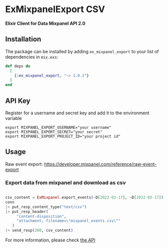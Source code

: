 # ExMixpanelExport CSV

**Elixir Client for Data Mixpanel API 2.0**

## Installation

The package can be installed by adding `ex_mixpanel_export` to your list of dependencies in `mix.exs`:

```elixir
def deps do
  [
    {:ex_mixpanel_export, "~> 1.0.1"}
  ]
end
```

## API Key

Register for a username and secret key and add it to the environment variable
```
export MIXPANEL_EXPORT_USERNAME="your username"
export MIXPANEL_EXPORT_SECRET="your secret"
export MIXPANEL_EXPORT_PROJECT_ID="your project id"
```

## Usage

Raw event export: https://developer.mixpanel.com/reference/raw-event-export



### Export data from mixpanel and download as csv

```elixir

csv_content = ExMixpanel.export_events(~D[2022-03-17], ~D[2022-03-17])
conn
|> put_resp_content_type("text/csv")
|> put_resp_header(
     "content-disposition",
     "attachment; filename=\"mixpanel_events.csv\""
   )
|> send_resp(200, csv_content)
```

For more information, please check [the API](https://github.com/thekirinlab/ex_mixpanel_export/blob/master/lib/ex_mixpanel_export/api.ex)

